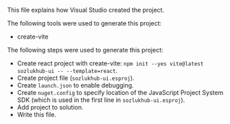 This file explains how Visual Studio created the project.

The following tools were used to generate this project:
- create-vite

The following steps were used to generate this project:
- Create react project with create-vite: `npm init --yes vite@latest sozlukhub-ui -- --template=react`.
- Create project file (`sozlukhub-ui.esproj`).
- Create `launch.json` to enable debugging.
- Create `nuget.config` to specify location of the JavaScript Project System SDK (which is used in the first line in `sozlukhub-ui.esproj`).
- Add project to solution.
- Write this file.
